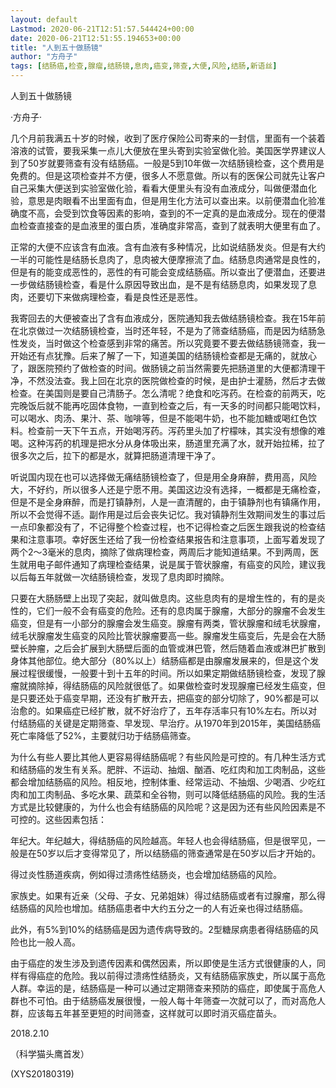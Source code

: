 ```yaml
---
layout: default
Lastmod: 2020-06-21T12:51:57.544424+00:00
date: 2020-06-21T12:51:55.194653+00:00
title: "人到五十做肠镜"
author: "方舟子"
tags: [结肠癌,检查,腺瘤,结肠镜,息肉,癌变,筛查,大便,风险,结肠,新语丝]
---
```


人到五十做肠镜

·方舟子·

几个月前我满五十岁的时候，收到了医疗保险公司寄来的一封信，里面有一个装着溶液的试管，要我采集一点儿大便放在里头寄到实验室做化验。美国医学界建议人到了50岁就要筛查有没有结肠癌。一般是5到10年做一次结肠镜检查，这个费用是免费的。但是这项检查并不方便，很多人不愿意做。所以有的医保公司就先让客户自己采集大便送到实验室做化验，看看大便里头有没有血液成分，叫做便潜血化验，意思是肉眼看不出里面有血，但是用生化方法可以查出来。以前便潜血化验准确度不高，会受到饮食等因素的影响，查到的不一定真的是血液成分。现在的便潜血检查直接查的是血液里的蛋白质，准确度非常高，查到了就表明大便里有血了。

正常的大便不应该含有血液。含有血液有多种情况，比如说结肠发炎。但是有大约一半的可能性是结肠长息肉了，息肉被大便摩擦流了血。结肠息肉通常是良性的，但是有的能变成恶性的，恶性的有可能会变成结肠癌。所以查出了便潜血，还要进一步做结肠镜检查，看是什么原因导致出血，是不是有结肠息肉，如果发现了息肉，还要切下来做病理检查，看是良性还是恶性。

我寄回去的大便被查出了含有血液成分，医院通知我去做结肠镜检查。我在15年前在北京做过一次结肠镜检查，当时还年轻，不是为了筛查结肠癌，而是因为结肠急性发炎，当时做这个检查感到非常的痛苦。所以究竟要不要去做结肠镜筛查，我一开始还有点犹豫。后来了解了一下，知道美国的结肠镜检查都是无痛的，就放心了，跟医院预约了做检查的时间。做肠镜之前当然需要先把肠道里的大便都清理干净，不然没法查。我上回在北京的医院做检查的时候，是由护士灌肠，然后才去做检查。在美国则是要自己清肠子。怎么清呢？绝食和吃泻药。在检查的前两天，吃完晚饭后就不能再吃固体食物，一直到检查之后，有一天多的时间都只能喝饮料，可以喝水、肉汤、果汁、茶、咖啡等，但是不能喝牛奶，也不能加糖或喝红色饮料。检查前一天下午五点，开始喝泻药。泻药里头加了柠檬味，其实没有想像的难喝。这种泻药的机理是把水分从身体吸出来，肠道里充满了水，就开始拉稀，拉了很多次之后，拉下的都是水，就算把肠道清理干净了。

听说国内现在也可以选择做无痛结肠镜检查了，但是用全身麻醉，费用高，风险大，不好约，所以很多人还是宁愿不用。美国这边没有选择，一概都是无痛检查，但是不是全身麻醉，而是打镇静剂，人是一直清醒的，由于镇静剂也有镇痛作用，所以不会觉得不适。副作用是过后会丧失记忆。我对镇静剂生效期间发生的事过后一点印象都没有了，不记得整个检查过程，也不记得检查之后医生跟我说的检查结果和注意事项。幸好医生还给了我一份检查结果报告和注意事项，上面写着发现了两个2～3毫米的息肉，摘除了做病理检查，两周后才能知道结果。不到两周，医生就用电子邮件通知了病理检查结果，说是属于管状腺瘤，有癌变的风险，建议我以后每五年就做一次结肠镜检查，发现了息肉即时摘除。

只要在大肠肠壁上出现了突起，就叫做息肉。这些息肉有的是增生性的，有的是炎性的，它们一般不会有癌变的危险。还有的息肉属于腺瘤，大部分的腺瘤不会发生癌变，但是有一小部分的腺瘤会发生癌变。腺瘤有两类，管状腺瘤和绒毛状腺瘤，绒毛状腺瘤发生癌变的风险比管状腺瘤要高一些。腺瘤发生癌变后，先是会在大肠壁长肿瘤，之后会扩展到大肠壁后面的血管或淋巴管，然后随着血液或淋巴扩散到身体其他部位。绝大部分（80%以上）结肠癌都是由腺瘤发展来的，但是这个发展过程很缓慢，一般要十到十五年的时间。所以如果定期做结肠镜检查，发现了腺瘤就摘除掉，得结肠癌的风险就很低了。如果做检查时发现腺瘤已经发生癌变，但是只要还处于癌变早期，还没有扩散开去，把癌变的部分切除了，90%都是可以治愈的。如果癌症已经扩散，就不好治疗了，五年存活率只有10%左右。所以对付结肠癌的关键是定期筛查、早发现、早治疗。从1970年到2015年，美国结肠癌死亡率降低了52%，主要就归功于结肠癌筛查。

为什么有些人要比其他人更容易得结肠癌呢？有些风险是可控的。有几种生活方式和结肠癌的发生有关系。肥胖、不运动、抽烟、酗酒、吃红肉和加工肉制品，这些都会增加结肠癌的风险。相反地，控制体重、经常运动、不抽烟、少喝酒、少吃红肉和加工肉制品、多吃水果、蔬菜和全谷物，则可以降低结肠癌的风险。我的生活方式是比较健康的，为什么也会有结肠癌的风险呢？这是因为还有些风险因素是不可控的。这些因素包括：

年纪大。年纪越大，得结肠癌的风险越高。年轻人也会得结肠癌，但是很罕见，一般是在50岁以后才变得常见了，所以结肠癌的筛查通常是在50岁以后才开始的。

得过炎性肠道疾病，例如得过溃疡性结肠炎，也会增加结肠癌的风险。

家族史。如果有近亲（父母、子女、兄弟姐妹）得过结肠癌或者有过腺瘤，那么得结肠癌的风险也增加。结肠癌患者中大约五分之一的人有近亲也得过结肠癌。

此外，有5%到10%的结肠癌是因为遗传病导致的。2型糖尿病患者得结肠癌的风险也比一般人高。

由于癌症的发生涉及到遗传因素和偶然因素，所以即使是生活方式很健康的人，同样有得癌症的危险。我以前得过溃疡性结肠炎，又有结肠癌家族史，所以属于高危人群。幸运的是，结肠癌是一种可以通过定期筛查来预防的癌症，即使属于高危人群也不可怕。由于结肠癌发展很慢，一般人每十年筛查一次就可以了，而对高危人群，应该每五年甚至更短的时间筛查，这样就可以即时消灭癌症苗头。

2018.2.10

（科学猫头鹰首发）

(XYS20180319)

